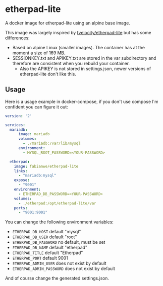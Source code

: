 # etherpad-lite
A docker image for etherpad-lite using an alpine base image.

This image was largely inspired by [tvelocity/etherpad-lite](https://hub.docker.com/r/tvelocity/etherpad-lite/) but has some differences:

 - Based on alpine Linux (smaller images). The container has at the moment a size of 169 MB.
 - SESSIONKEY.txt and APIKEY.txt are stored in the var subdirectory and therefore are consistent when you rebuild your container.
	 - Also the APIKEY is not stored in settings.json, newer versions of etherpad-lite don't like this.

## Usage
Here is a usage example in docker-compose, if you don't use compose I'm confident you can figure it out:

```yml
version: '2'

services:
  mariadb:
      image: mariadb
      volumes:
        - ./mariadb:/var/lib/mysql
      environment:
        - MYSQL_ROOT_PASSWORD=<YOUR-PASSWORD>

  etherpad:
    image: fabianwe/etherpad-lite
    links:
      - "mariadb:mysql"
    expose:
      - "9001"
    environment:
      - ETHERPAD_DB_PASSWORD=<YOUR-PASSWORD>
    volumes:
      - ./etherpad:/opt/etherpad-lite/var
    ports:
      - "9001:9001"
```

You can change the following environment variables:

 - `ETHERPAD_DB_HOST` default "mysql"
 - `ETHERPAD_DB_USER` default "root"
 - `ETHERPAD_DB_PASSWORD` no default, must be set
 - `ETHERPAD_DB_NAME` default "etherpad"
 - `ETHERPAD_TITLE` default "Etherpad"
 - `ETHERPAD_PORT` default 9001
 - `ETHERPAD_ADMIN_USER` does not exist by default
 - `ETHERPAD_ADMIN_PASSWORD` does not exist by default

And of course change the generated settings.json.
